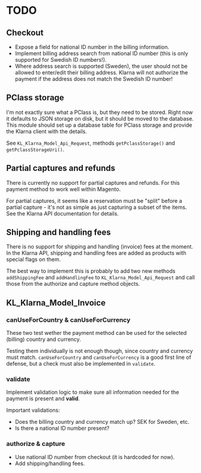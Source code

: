 # TODO

## Checkout

* Expose a field for national ID number in the billing information.
* Implement billing address search from national ID number (this is only
  supported for Swedish ID numbers!).
* Where address search is supported (Sweden), the user should not be allowed
  to enter/edit their billing address. Klarna will not authorize the payment
  if the address does not match the Swedish ID number!

## PClass storage

I'm not exactly sure what a PClass is, but they need to be stored. Right now
it defaults to JSON storage on disk, but it should be moved to the database.
This module should set up a database table for PClass storage and provide
the Klarna client with the details.

See `KL_Klarna_Model_Api_Request`, methods `getPclassStorage()` and
`getPclassStorageUri()`.

## Partial captures and refunds

There is currently no support for partial captures and refunds. For this
payment method to work well within Magento.

For partial captures, it seems like a reservation must be "split" before
a partial capture - it's not as simple as just capturing a subset of the
items. See the Klarna API documentation for details.

## Shipping and handling fees

There is no support for shipping and handling (invoice) fees at the moment.
In the Klarna API, shipping and handling fees are added as products with
special flags on them.

The best way to implement this is probably to add two new methods
`addShippingFee` and `addHandlingFee` to `KL_Klarna_Model_Api_Request` and
call those from the authorize and capture method objects.

## KL_Klarna_Model_Invoice

### canUseForCountry & canUseForCurrency

These two test wether the payment method can be used for the selected
(billing) country and currency.

Testing them individually is not enough though, since country and currency
must match. `canUseForCountry` and `canUseForCurrency` is a good first line
of defense, but a check must also be implemented in `validate`.

### validate

Implement validation logic to make sure all information needed for the
payment is present and **valid**.

Important validations:

* Does the billing country and currency match up? SEK for Sweden, etc.
* Is there a national ID number present?

### authorize & capture

* Use national ID number from checkout (it is hardcoded for now).
* Add shipping/handling fees.
